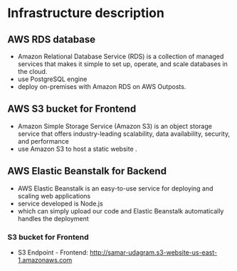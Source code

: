 # Infrastructure description

## AWS RDS database
- Amazon Relational Database Service (RDS) is a collection of managed services that makes it simple to set up, operate, and scale databases in the cloud. 
- use  PostgreSQL engine
- deploy on-premises with Amazon RDS on AWS Outposts.




## AWS S3 bucket for Frontend
- Amazon Simple Storage Service (Amazon S3) is an object storage service that offers industry-leading scalability, data availability, security, and performance
- use Amazon S3 to host a static website . 


## AWS Elastic Beanstalk for Backend
- AWS Elastic Beanstalk is an easy-to-use service for deploying and scaling web applications 
- service developed  is Node.js
- which can simply upload our code and Elastic Beanstalk automatically handles the deployment



### S3 bucket for Frontend
- S3 Endpoint - Frontend: http://samar-udagram.s3-website-us-east-1.amazonaws.com


